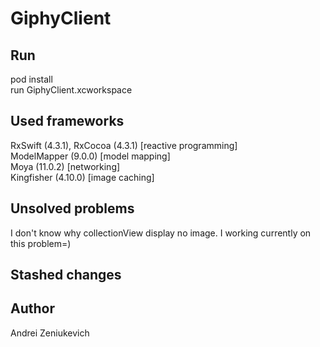 
# GiphyClient

## Run

pod install\
run GiphyClient.xcworkspace

## Used frameworks

RxSwift (4.3.1), RxCocoa (4.3.1)     [reactive programming]\
ModelMapper (9.0.0)         [model mapping]\
Moya (11.0.2)                [networking]\
Kingfisher (4.10.0)       [image caching]

## Unsolved problems

I don't know why collectionView display no image. I working currently on this problem=)

## Stashed changes

## Author

Andrei Zeniukevich
